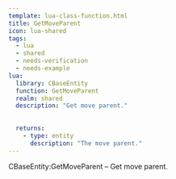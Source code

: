 ```yaml
---
template: lua-class-function.html
title: GetMoveParent
icon: lua-shared
tags:
  - lua
  - shared
  - needs-verification
  - needs-example
lua:
  library: CBaseEntity
  function: GetMoveParent
  realm: shared
  description: "Get move parent."
  
  
  returns:
    - type: entity
      description: "The move parent."
---
```


<div class="lua__search__keywords">
CBaseEntity:GetMoveParent &#x2013; Get move parent.
</div>

